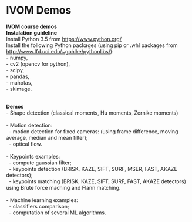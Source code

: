 # IVOM Demos
<strong>IVOM course demos</strong>
<br />
<strong>Instalation guideline</strong>
<br />
Install Python 3.5 from https://www.python.org/
<br />
Install the following Python packages (using pip or .whl packages from http://www.lfd.uci.edu/~gohlke/pythonlibs/):<br />
       - numpy, <br />
       - cv2 (opencv for python),<br />
       - scipy,<br />
       - pandas,<br />
       - mahotas,<br />
       - skimage.<br />
       
<br />
<strong>Demos</strong>
<br />
 - Shape detection (classical moments, Hu moments, Zernike moments) <br /> <br /> 
 - Motion detection: <br />
 &nbsp; - motion detection for fixed cameras: (using frame difference, moving average, median and mean filter);<br />
 &nbsp; - optical flow. <br /> <br /> 
 - Keypoints examples: <br />
 &nbsp; - compute gaussian filter;<br />
 &nbsp; - keypoints detection (BRISK, KAZE, SIFT, SURF, MSER, FAST, AKAZE detectors); <br />
 &nbsp; - keypoints matching (BRISK, KAZE, SIFT, SURF, FAST, AKAZE detectors) using Brute force maching and Flann matching. 
 <br /><br /> 
 - Machine learning examples: <br />
 &nbsp; - classifiers comparison;<br />
 &nbsp; - computation of several ML algorithms. <br /> 
     
 
